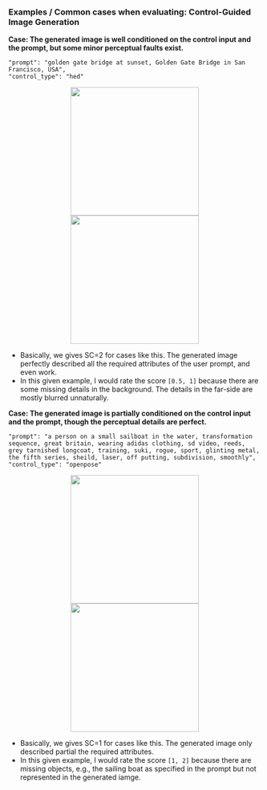 ### Examples / Common cases when evaluating: Control-Guided Image Generation

**Case: The generated image is well conditioned on the control input and the prompt, but some minor perceptual faults exist.**

```
"prompt": "golden gate bridge at sunset, Golden Gate Bridge in San Francisco, USA",
"control_type": "hed"
```

<p float="left", align="center">
  <img src="https://chromaica.github.io/ImagenHub/ImagenHub_Control-Guided_IG/input/sample_14_control_hed.jpg" width="256" />
  <img src="https://chromaica.github.io/ImagenHub/ImagenHub_Control-Guided_IG/ControlNet/sample_14_control_hed.jpg" width="256" /> 
</p>

* Basically, we gives SC=2 for cases like this. The generated image perfectly described all the required attributes of the user prompt, and even work.
* In this given example, I would rate the score `[0.5, 1]` because there are some missing details in the background. The details in the far-side are mostly blurred unnaturally.

**Case: The generated image is partially conditioned on the control input and the prompt, though the perceptual details are perfect.**

```
"prompt": "a person on a small sailboat in the water, transformation sequence, great britain, wearing adidas clothing, sd video, reeds, grey tarnished longcoat, training, suki, rogue, sport, glinting metal, the fifth series, sheild, laser, off putting, subdivision, smoothly",
"control_type": "openpose"
```

<p float="left", align="center">
  <img src="https://chromaica.github.io/ImagenHub/ImagenHub_Control-Guided_IG/input/sample_62_control_openpose.jpg" width="256" />
  <img src="https://chromaica.github.io/ImagenHub/ImagenHub_Control-Guided_IG/ControlNet/sample_62_control_openpose.jpg" width="256" /> 
</p>

* Basically, we gives SC=1 for cases like this. The generated image only described partial the required attributes.
* In this given example, I would rate the score `[1, 2]` because there are missing objects, e.g., the sailing boat as specified in the prompt but not represented in the generated iamge. 

